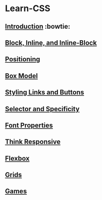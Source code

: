 # Learn-CSS


## [Introduction](https://theanujsharma.github.io/Learn-CSS/CSS%200eba42f117604d4f9c8a0257593353ea/Introduction%20cff4c8207bc748c0bbe9d7c80b3968a7.html) :bowtie:

## [Block, Inline, and Inline-Block](https://theanujsharma.github.io/Learn-CSS/CSS%200eba42f117604d4f9c8a0257593353ea/Block,%20Inline,%20Inline-Block%203a46a7f70bdb49e593c1145a9d177072.html)

## [Positioning](https://theanujsharma.github.io/Learn-CSS/CSS%200eba42f117604d4f9c8a0257593353ea/Positioning%2013ebddc9cdde4d8d9be82bdcd210d73f.html)

## [Box Model](https://theanujsharma.github.io/Learn-CSS/CSS%200eba42f117604d4f9c8a0257593353ea/Box%20Model%2024bb2e8b0971407884b9577f60ad56f5.html)

## [Styling Links and Buttons](https://theanujsharma.github.io/Learn-CSS/CSS%200eba42f117604d4f9c8a0257593353ea/Styling%20Links%20and%20Buttons%20b614f53bd303444a815686ee98b1b53f.html)

## [Selector and Specificity](https://theanujsharma.github.io/Learn-CSS/CSS%200eba42f117604d4f9c8a0257593353ea/Selector%20and%20Specificity%20d5217ad92cdc4b59b1285bf06d9304cf.html)

## [Font Properties](https://theanujsharma.github.io/Learn-CSS/CSS%200eba42f117604d4f9c8a0257593353ea/Font%20Properties%20111b0b35e24345d8b9ffc0a9e1164f36.html)

## [Think Responsive](https://theanujsharma.github.io/Learn-CSS/CSS%200eba42f117604d4f9c8a0257593353ea/Think%20Responsive%208ecbab38c8564b58abf5ea81bf9775ff.html)

## [Flexbox](https://theanujsharma.github.io/Learn-CSS/CSS%200eba42f117604d4f9c8a0257593353ea/Flexbox%20662127822ee547e5a966dfab7d5ae6e7.html)

## [Grids](https://theanujsharma.github.io/Learn-CSS/CSS%200eba42f117604d4f9c8a0257593353ea/Grids%20dcd82f9f28c04fd6b2f23ffb1e7b2b83.html)

## [Games](https://theanujsharma.github.io/Learn-CSS/CSS%200eba42f117604d4f9c8a0257593353ea/Games%20287d2f70ed7e4a67b8efbdcc972908ba.html)



